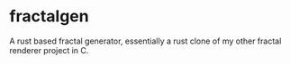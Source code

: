 # fractalgen
A rust based fractal generator, essentially a rust clone of my other fractal renderer project in C.
